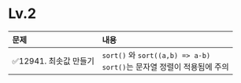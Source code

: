 # Lv.2

| 문제                   | 내용                                                                          |
| :--------------------- | :---------------------------------------------------------------------------- |
| ✅12941. 최솟값 만들기 | `sort()` 와 `sort((a,b) => a-b)` <br />`sort()`는 문자열 정렬이 적용됨에 주의 |
